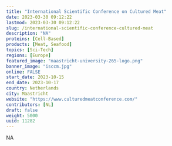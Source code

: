 ```yaml
---
title: "International Scientific Conference on Cultured Meat"
date: 2023-03-30 09:12:22
lastmod: 2023-03-30 09:12:22
slug: /international-scientific-conference-cultured-meat
description: "NA"
proteins: [Cell-Based]
products: [Meat, Seafood]
topics: [Sci-Tech]
regions: [Europe]
featured_image: "maastricht-university-265-logo.png"
banner_image: "isccm.jpg"
online: FALSE
start_date: 2023-10-15
end_date: 2023-10-17
country: Netherlands
city: Maastricht
website: "https://www.culturedmeatconference.com/"
contributors: [NL]
draft: false
weight: 5000
uuid: 11282
---
```

NA
